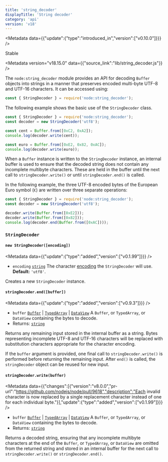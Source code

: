 ```yaml
---
title: 'string_decoder'
displayTitle: 'String decoder'
category: 'api'
version: 'v18'
---
```


<Metadata data={{"update":{"type":"introduced_in","version":["v0.10.0"]}}} />

<Stability stability={2}>

Stable

</Stability>

<Metadata version="v18.15.0" data={{"source_link":"lib/string_decoder.js"}} />

The `node:string_decoder` module provides an API for decoding `Buffer` objects
into strings in a manner that preserves encoded multi-byte UTF-8 and UTF-16
characters. It can be accessed using:

```js
const { StringDecoder } = require('node:string_decoder');
```

The following example shows the basic use of the `StringDecoder` class.

```js
const { StringDecoder } = require('node:string_decoder');
const decoder = new StringDecoder('utf8');

const cent = Buffer.from([0xC2, 0xA2]);
console.log(decoder.write(cent));

const euro = Buffer.from([0xE2, 0x82, 0xAC]);
console.log(decoder.write(euro));
```

When a `Buffer` instance is written to the `StringDecoder` instance, an
internal buffer is used to ensure that the decoded string does not contain
any incomplete multibyte characters. These are held in the buffer until the
next call to `stringDecoder.write()` or until `stringDecoder.end()` is called.

In the following example, the three UTF-8 encoded bytes of the European Euro
symbol (`€`) are written over three separate operations:

```js
const { StringDecoder } = require('node:string_decoder');
const decoder = new StringDecoder('utf8');

decoder.write(Buffer.from([0xE2]));
decoder.write(Buffer.from([0x82]));
console.log(decoder.end(Buffer.from([0xAC])));
```

### <DataTag tag="C" /> `StringDecoder`

#### <DataTag tag="M" /> `new StringDecoder([encoding])`

<Metadata data={{"update":{"type":"added","version":["v0.1.99"]}}} />

* `encoding` [`string`](https://developer.mozilla.org/en-US/docs/Web/JavaScript/Data_structures#String_type) The character [encoding][] the `StringDecoder` will use.
  **Default:** `'utf8'`.

Creates a new `StringDecoder` instance.

#### <DataTag tag="M" /> `stringDecoder.end([buffer])`

<Metadata data={{"update":{"type":"added","version":["v0.9.3"]}}} />

* `buffer` [`Buffer`](/api/v18/buffer#buffer) | [`TypedArray`](https://developer.mozilla.org/en-US/docs/Web/JavaScript/Reference/Global_Objects/TypedArray) | [`DataView`](https://developer.mozilla.org/en-US/docs/Web/JavaScript/Reference/Global_Objects/DataView) A `Buffer`, or `TypedArray`, or
  `DataView` containing the bytes to decode.
* Returns: [`string`](https://developer.mozilla.org/en-US/docs/Web/JavaScript/Data_structures#String_type)

Returns any remaining input stored in the internal buffer as a string. Bytes
representing incomplete UTF-8 and UTF-16 characters will be replaced with
substitution characters appropriate for the character encoding.

If the `buffer` argument is provided, one final call to `stringDecoder.write()`
is performed before returning the remaining input.
After `end()` is called, the `stringDecoder` object can be reused for new input.

#### <DataTag tag="M" /> `stringDecoder.write(buffer)`

<Metadata data={{"changes":[{"version":"v8.0.0","pr-url":"https://github.com/nodejs/node/pull/9618","description":"Each invalid character is now replaced by a single replacement character instead of one for each individual byte."}],"update":{"type":"added","version":["v0.1.99"]}}} />

* `buffer` [`Buffer`](/api/v18/buffer#buffer) | [`TypedArray`](https://developer.mozilla.org/en-US/docs/Web/JavaScript/Reference/Global_Objects/TypedArray) | [`DataView`](https://developer.mozilla.org/en-US/docs/Web/JavaScript/Reference/Global_Objects/DataView) A `Buffer`, or `TypedArray`, or
  `DataView` containing the bytes to decode.
* Returns: [`string`](https://developer.mozilla.org/en-US/docs/Web/JavaScript/Data_structures#String_type)

Returns a decoded string, ensuring that any incomplete multibyte characters at
the end of the `Buffer`, or `TypedArray`, or `DataView` are omitted from the
returned string and stored in an internal buffer for the next call to
`stringDecoder.write()` or `stringDecoder.end()`.

[encoding]: /api/v18/buffer#buffers-and-character-encodings
